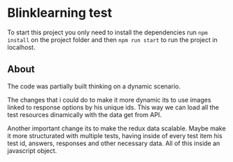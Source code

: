 # Blinklearning test

To start this project you only need to install the dependencies run `npm install` on the project folder and then `npm run start` to run the project in localhost.

## About

The code was partially built thinking on a dynamic scenario.

The changes that i could do to make it more dynamic its to use images linked to response options by his unique ids. This way we can load all the test resources dinamically with the data get from API. 

Another important change its to make the redux data scalable. Maybe make it more structurated with multiple tests, having inside of every test item his test id, answers, responses and other necessary data. All of this inside an javascript object. 
